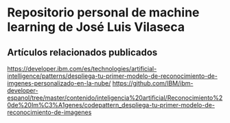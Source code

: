 # Repositorio personal de machine learning de José Luis Vilaseca
## Artículos relacionados publicados
 https://developer.ibm.com/es/technologies/artificial-intelligence/patterns/despliega-tu-primer-modelo-de-reconocimiento-de-imgenes-personalizado-en-la-nube/
 https://github.com/IBM/ibm-developer-espanol/tree/master/contenido/inteligencia%20artificial/Reconocimiento%20de%20Im%C3%A1genes/codepattern_despliega-tu-primer-modelo-de-reconocimiento-de-imagenes
